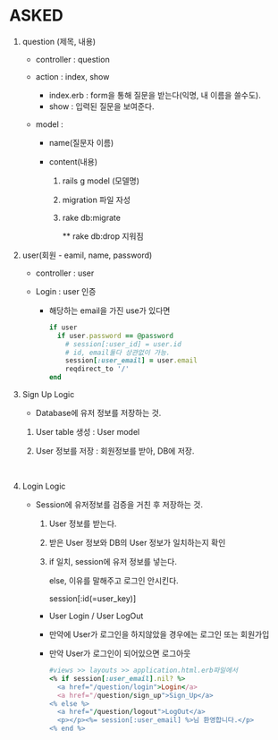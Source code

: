 # ASKED

1. question (제목, 내용)

   - controller : question

   - action : index, show

     - index.erb : form을 통해 질문을 받는다(익명, 내 이름을 쓸수도).
     - show : 입력된 질문을 보여준다.

   - model :

     - name(질문자 이름)

     - content(내용)

       1. rails g model (모델명)

       2. migration 파일 자성

       3. rake db:migrate

          ** rake db:drop 지워짐

2. user(회원 - eamil, name, password)

   - controller : user

   - Login : user 인증

     - 해당하는 email을 가진 use가 있다면

       ```ruby
       if user
         if user.password == @password
           # session[:user_id] = user.id 
           # id, email둘다 상관없이 가능.
           session[:user_email] = user.email
           reqdirect_to '/'
       end
       ```

3. Sign Up Logic

   - Database에 유저 정보를 저장하는 것.

   1. User table 생성 : User model

   2. User 정보를 저장 : 회원정보를 받아, DB에 저장.

      ​

4. Login Logic

   - Session에 유저정보를 검증을 거친 후 저장하는 것.

     1. User 정보를 받는다.

     2. 받은 User 정보와 DB의 User 정보가 일치하는지 확인

     3. if 일치, session에 유저 정보를 넣는다.

        else, 이유를 말해주고 로그인 안시킨다.

        session[:id(=user_key)]

     - User Login / User LogOut

     - 만약에 User가 로그인을 하지않았을 경우에는 로그인 또는 회원가입

     - 만약 User가 로그인이 되어있으면 로그아웃

       ```ruby
       #views >> layouts >> application.html.erb파일에서
       <% if session[:user_email].nil? %>
         <a href="/question/login">Login</a>
         <a href="/question/sign_up">Sign_Up</a>
       <% else %>
         <a href="/question/logout">LogOut</a>
         <p></p><%= session[:user_email] %>님 환영합니다.</p>
       <% end %>
       ```
